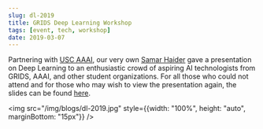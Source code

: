 ```yaml
---
slug: dl-2019
title: GRIDS Deep Learning Workshop
tags: [event, tech, workshop]
date: 2019-03-07
---
```


Partnering with [USC AAAI](http://uscaaai.com/), our very own [Samar Haider](https://samarh.github.io/) gave a presentation on Deep Learning to an enthusiastic crowd of aspiring AI technologists from GRIDS, AAAI, and other student organizations. For all those who could not attend and for those who may wish to view the presentation again, the slides can be found [here](https://samarh.github.io/dl/).

<!-- truncate -->

<img src="/img/blogs/dl-2019.jpg" style={{width: "100%", height: "auto", marginBottom: "15px"}} />
